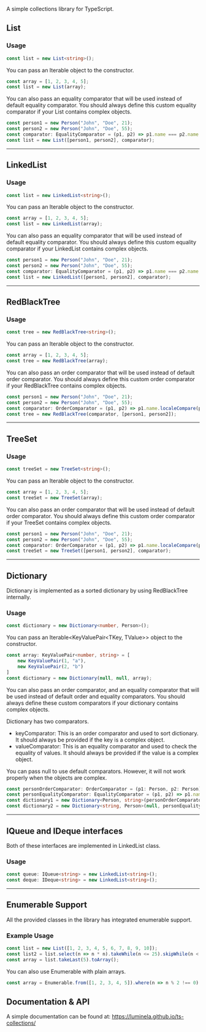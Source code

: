 A simple collections library for TypeScript.

## List
### Usage

```typescript
const list = new List<string>();
```

You can pass an Iterable object to the constructor.

````typescript
const array = [1, 2, 3, 4, 5];
const list = new List(array);
````

You can also pass an equality comparator that will be used instead of default equality comparator.
You should always define this custom equality comparator if your List contains complex objects.

````typescript
const person1 = new Person("John", "Doe", 21);
const person2 = new Person("John", "Doe", 55);
const comparator: EqualityComparator = (p1, p2) => p1.name === p2.name && p1.surname == p2.surname && p1.age == p2.age;
const list = new List([person1, person2], comparator);
````
---

## LinkedList
### Usage

```typescript
const list = new LinkedList<string>();
```

You can pass an Iterable object to the constructor.

````typescript
const array = [1, 2, 3, 4, 5];
const list = new LinkedList(array);
````

You can also pass an equality comparator that will be used instead of default equality comparator.
You should always define this custom equality comparator if your LinkedList contains complex objects.

````typescript
const person1 = new Person("John", "Doe", 21);
const person2 = new Person("John", "Doe", 55);
const comparator: EqualityComparator = (p1, p2) => p1.name === p2.name && p1.surname == p2.surname && p1.age == p2.age;
const list = new LinkedList([person1, person2], comparator);
````
---

## RedBlackTree
### Usage

```typescript
const tree = new RedBlackTree<string>();
```

You can pass an Iterable object to the constructor.

````typescript
const array = [1, 2, 3, 4, 5];
const tree = new RedBlackTree(array);
````

You can also pass an order comparator that will be used instead of default order comparator.
You should always define this custom order comparator if your RedBlackTree contains complex objects.

````typescript
const person1 = new Person("John", "Doe", 21);
const person2 = new Person("John", "Doe", 55);
const comparator: OrderComparator = (p1, p2) => p1.name.localeCompare(p2.name);
const tree = new RedBlackTree(comparator, [person1, person2]);
````
---

## TreeSet
### Usage

```typescript
const treeSet = new TreeSet<string>();
```

You can pass an Iterable object to the constructor.

````typescript
const array = [1, 2, 3, 4, 5];
const treeSet = new TreeSet(array);
````

You can also pass an order comparator that will be used instead of default order comparator.
You should always define this custom order comparator if your TreeSet contains complex objects.

````typescript
const person1 = new Person("John", "Doe", 21);
const person2 = new Person("John", "Doe", 55);
const comparator: OrderComparator = (p1, p2) => p1.name.localeCompare(p2.name);
const treeSet = new TreeSet([person1, person2], comparator);
````
---

## Dictionary

Dictionary is implemented as a sorted dictionary by using RedBlackTree internally.

### Usage

````typescript
const dictionary = new Dictionary<number, Person>();
````

You can pass an Iterable<KeyValuePair<TKey, TValue>> object to the constructor.

````typescript
const array: KeyValuePair<number, string> = [
    new KeyValuePair(1, "a"),
    new KeyValuePair(2, "b")
]
const dictionary = new Dictionary(null, null, array);
````

You can also pass an order comparator, and an equality comparator that will be used instead of default order and equality comparators.
You should always define these custom comparators if your dictionary contains complex objects.

Dictionary has two comparators.
- keyComparator: This is an order comparator and used to sort dictionary. It should always be provided if the key is a complex object.
- valueComparator: This is an equality comparator and used to check the equality of values. It should always be provided if the value is a complex object.

You can pass null to use default comparators. However, it will not work properly when the objects are complex.

````typescript
const personOrderComparator: OrderComparator = (p1: Person, p2: Person) => p1.name.localeCompare(p2.name);
const personEqualityComparator: EqualityComparator = (p1, p2) => p1.name === p2.name && p1.surname == p2.surname && p1.age == p2.age;
const dictionary1 = new Dictionary<Person, string>(personOrderComparator);
const dictionary2 = new Dictionary<string, Person>(null, personEqualityComparator);
````

---

## IQueue and IDeque interfaces
Both of these interfaces are implemented in LinkedList class.

### Usage
````typescript
const queue: IQueue<string> = new LinkedList<string>();
const deque: IDeque<string> = new LinkedList<string>();
````

---

## Enumerable Support
All the provided classes in the library has integrated enumerable support.

### Example Usage

````typescript
const list = new List([1, 2, 3, 4, 5, 6, 7, 8, 9, 10]);
const list2 = list.select(n => n * n).takeWhile(n <= 25).skipWhile(n < 10).orderByDescending(n => n).toList();
const array = list.takeLast(5).toArray();
````

You can also use Enumerable with plain arrays.

````typescript
const array = Enumerable.from([1, 2, 3, 4, 5]).where(n => n % 2 !== 0).toArray();
````

## Documentation & API
A simple documentation can be found at:
https://luminela.github.io/ts-collections/
